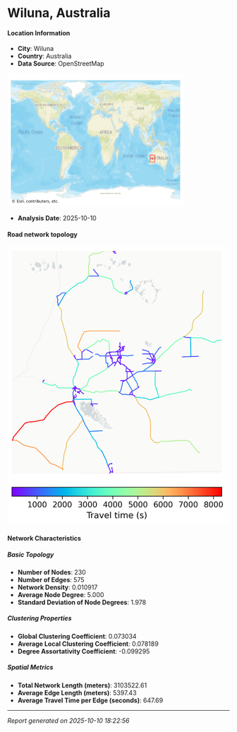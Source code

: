 # Wiluna, Australia

#### Location Information

- **City**: Wiluna
- **Country**: Australia
- **Data Source**: OpenStreetMap
<img src="Wiluna_location.png" alt="Wiluna Location Map" width="400" />

- **Analysis Date**: 2025-10-10

#### Road network topology

<img src="Wiluna_network_map.png" alt="Wiluna Road Network Map" width="500"/>

#### Network Characteristics

##### Basic Topology

- **Number of Nodes**: 230
- **Number of Edges**: 575
- **Network Density**: 0.010917
- **Average Node Degree**: 5.000
- **Standard Deviation of Node Degrees**: 1.978

##### Clustering Properties

- **Global Clustering Coefficient**: 0.073034
- **Average Local Clustering Coefficient**: 0.078189
- **Degree Assortativity Coefficient**: -0.099295

##### Spatial Metrics

- **Total Network Length (meters)**: 3103522.61
- **Average Edge Length (meters)**: 5397.43
- **Average Travel Time per Edge (seconds)**: 647.69

---
*Report generated on 2025-10-10 18:22:56*
